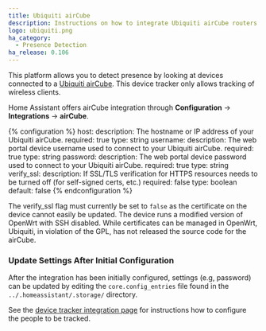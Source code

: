 ```yaml
---
title: Ubiquiti airCube
description: Instructions on how to integrate Ubiquiti airCube routers into Home Assistant.
logo: ubiquiti.png
ha_category:
  - Presence Detection
ha_release: 0.106
---
```



This platform allows you to detect presence by looking at devices connected to a [Ubiquiti airCube](https://www.ui.com/accessories/aircube/). This device tracker only allows tracking of wireless clients.

Home Assistant offers airCube integration through **Configuration** -> **Integrations** -> **airCube**.

{% configuration %}
host:
  description: The hostname or IP address of your Ubiquiti airCube.
  required: true
  type: string
username:
  description: The web portal device username used to connect to your Ubiquiti airCube.
  required: true
  type: string
password:
  description: The web portal device password used to connect to your Ubiquiti airCube.
  required: true
  type: string
verify_ssl:
  description: If SSL/TLS verification for HTTPS resources needs to be turned off (for self-signed certs, etc.)
  required: false
  type: boolean
  default: false
{% endconfiguration %}

<div class='note warning'>

  The verify_ssl flag must currently be set to `false` as the certificate on the device cannot easily be updated. The device runs a modified version of OpenWrt with SSH disabled. While certificates can be managed in OpenWrt, Ubiquiti, in violation of the GPL, has not released the source code for the airCube.

</div>

### Update Settings After Initial Configuration

After the integration has been initially configured, settings (e.g, password) can be updated by editing the `core.config_entries` file found in the `../.homeassistant/.storage/` directory.

See the [device tracker integration page](/integrations/device_tracker/) for instructions how to configure the people to be tracked.
